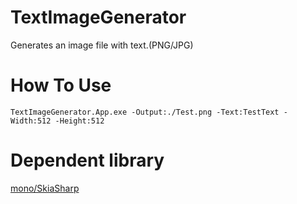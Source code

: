# TextImageGenerator
Generates an image file with text.(PNG/JPG)

# How To Use
```
TextImageGenerator.App.exe -Output:./Test.png -Text:TestText -Width:512 -Height:512
```

# Dependent library
[mono/SkiaSharp](https://github.com/mono/SkiaSharp)
